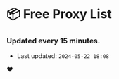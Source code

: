 # :package: Free Proxy List
### Updated every 15 minutes.

- Last updated: `2024-05-22 18:08`

:heart:
